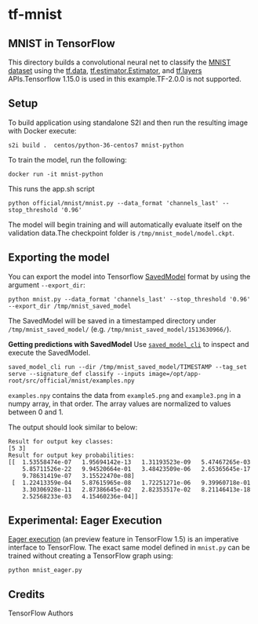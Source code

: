 # tf-mnist
## MNIST in TensorFlow

This directory builds a convolutional neural net to classify the [MNIST
dataset](http://yann.lecun.com/exdb/mnist/) using the
[tf.data](https://www.tensorflow.org/api_docs/python/tf/data),
[tf.estimator.Estimator](https://www.tensorflow.org/api_docs/python/tf/estimator/Estimator),
and
[tf.layers](https://www.tensorflow.org/api_docs/python/tf/layers)
APIs.Tensorflow 1.15.0 is used in this example.TF-2.0.0 is not supported.


## Setup

To build application using standalone S2I and then run the resulting image with Docker execute:
```shell
s2i build .  centos/python-36-centos7 mnist-python
```

To train the model, run the following:

```
docker run -it mnist-python
```
This runs the app.sh script  
```
python official/mnist/mnist.py --data_format 'channels_last' --stop_threshold '0.96'
```

The model will begin training and will automatically evaluate itself on the
validation data.The checkpoint folder is `/tmp/mnist_model/model.ckpt`.  

## Exporting the model

You can export the model into Tensorflow [SavedModel](https://www.tensorflow.org/guide/saved_model) format by using the argument `--export_dir`:

```
python mnist.py --data_format 'channels_last' --stop_threshold '0.96' --export_dir /tmp/mnist_saved_model
```

The SavedModel will be saved in a timestamped directory under `/tmp/mnist_saved_model/` (e.g. `/tmp/mnist_saved_model/1513630966/`).

**Getting predictions with SavedModel**
Use [`saved_model_cli`](https://www.tensorflow.org/guide/saved_model#cli_to_inspect_and_execute_savedmodel) to inspect and execute the SavedModel.

```
saved_model_cli run --dir /tmp/mnist_saved_model/TIMESTAMP --tag_set serve --signature_def classify --inputs image=/opt/app-root/src/official/mnist/examples.npy
```

`examples.npy` contains the data from `example5.png` and `example3.png` in a numpy array, in that order. The array values are normalized to values between 0 and 1.

The output should look similar to below:
```
Result for output key classes:
[5 3]
Result for output key probabilities:
[[  1.53558474e-07   1.95694142e-13   1.31193523e-09   5.47467265e-03
    5.85711526e-22   9.94520664e-01   3.48423509e-06   2.65365645e-17
    9.78631419e-07   3.15522470e-08]
 [  1.22413359e-04   5.87615965e-08   1.72251271e-06   9.39960718e-01
    3.30306928e-11   2.87386645e-02   2.82353517e-02   8.21146413e-18
    2.52568233e-03   4.15460236e-04]]
```

## Experimental: Eager Execution

[Eager execution](https://research.googleblog.com/2017/10/eager-execution-imperative-define-by.html)
(an preview feature in TensorFlow 1.5) is an imperative interface to TensorFlow.
The exact same model defined in `mnist.py` can be trained without creating a
TensorFlow graph using:

```
python mnist_eager.py
```

## Credits

TensorFlow Authors  

